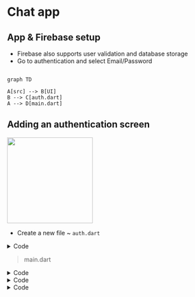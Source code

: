 
# Chat app

## App & Firebase setup

- Firebase also supports user validation and database storage
- Go to authentication and select Email/Password

```mermaid

graph TD

A[src] --> B[UI]
B --> C[auth.dart]
A --> D[main.dart]

```

## Adding an authentication screen

<image src="https://github.com/PriyathamVarma/Learn-Flutter/blob/main/Images/Simulator%20Screenshot%20-%20iPhone%2015%20Pro%20Max%20-%202024-01-27%20at%2017.13.17.png" height="auto" width=200
/>


- Create a new file ~ `auth.dart`

  
<details>
  <summary>Code</summary>

```dart

import 'package:flutter/material.dart';

class AuthScreen extends StatefulWidget {
  const AuthScreen({super.key});

  @override
  State<AuthScreen> createState() {
    return _AuthScreenState();
  }
}

class _AuthScreenState extends State<AuthScreen> {
  var _isLogin = true;

  @override
  Widget build(BuildContext context) {
    return Scaffold(
      backgroundColor: Theme.of(context).colorScheme.primary,
      body: Center(
        child: SingleChildScrollView(
          child: Column(
            mainAxisAlignment: MainAxisAlignment.center,
            children: [
              Container(
                margin: const EdgeInsets.only(
                  top: 30,
                  bottom: 20,
                  left: 20,
                  right: 20,
                ),
                width: 200,
                child: Image.asset('assets/images/chat.png'),
              ),
              Card(
                margin: const EdgeInsets.all(20),
                child: SingleChildScrollView(
                  child: Padding(
                    padding: const EdgeInsets.all(16),
                    child: Form(
                      child: Column(
                        mainAxisSize: MainAxisSize.min,
                        children: [
                          TextFormField(
                            decoration: const InputDecoration(
                                labelText: 'Email Address'),
                            keyboardType: TextInputType.emailAddress,
                            autocorrect: false,
                            textCapitalization: TextCapitalization.none,
                          ),
                          TextFormField(
                            decoration:
                                const InputDecoration(labelText: 'Password'),
                            obscureText: true,
                          ),
                          const SizedBox(height: 12),
                          ElevatedButton(
                            onPressed: () {},
                            style: ElevatedButton.styleFrom(
                              backgroundColor: Theme.of(context)
                                  .colorScheme
                                  .primaryContainer,
                            ),
                            child: Text(_isLogin ? 'Login' : 'Signup'),
                          ),
                          TextButton(
                            onPressed: () {
                              setState(() {
                                _isLogin = !_isLogin;
                              });
                            },
                            child: Text(_isLogin
                                ? 'Create an account'
                                : 'I already have an account'),
                          ),
                        ],
                      ),
                    ),
                  ),
                ),
              ),
            ],
          ),
        ),
      ),
    );
  }
}


```
  
</details>

> main.dart

<details>
  <summary>Code</summary>

```dart
import 'package:flutter/material.dart';
import 'package:flutter_dotenv/flutter_dotenv.dart';
import 'package:chat_app/src/ui/screens/auth.dart';

void main() async {
  await dotenv.load();

  runApp(const MyApp());
}

class MyApp extends StatelessWidget {
  const MyApp({super.key});

  @override
  Widget build(BuildContext context) {
    // final apiKey = dotenv.get('FIREBAE_REALTIME_DATABASE_URL');
    return MaterialApp(
      title: 'Chat App',
      theme: ThemeData(
        colorScheme: ColorScheme.fromSeed(seedColor: Colors.deepPurple),
        useMaterial3: true,
      ),
      home: Scaffold(
        body: Container(
          child: const Center(
            child: SizedBox(
              child: AuthScreen(),
            ),
          ),
        ),
      ),
    );
  }
}

```
  
</details>





<details>
  <summary>Code</summary>

```dart

```
  
</details>





<details>
  <summary>Code</summary>

```dart

```
  
</details>
